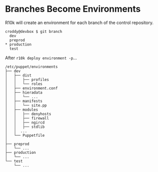 <!SLIDE>
# Branches Become Environments

R10k will create an environment for each branch of the control repository.

    croddy@devbox $ git branch
      dev
      preprod
    * production
      test

After `r10k deploy environment -p`...

    /etc/puppet/environments
    ├── dev
    │   ├── dist
    │   │   ├── profiles
    │   │   └── roles
    │   ├── environment.conf
    │   ├── hieradata
    │   │   └── ...
    │   ├── manifests
    │   │   └── site.pp
    │   ├── modules
    │   │   ├── denyhosts
    │   │   ├── firewall
    │   │   ├── ngircd
    │   │   ├── stdlib
    │   │  ...
    │   └── Puppetfile
    │
    ├── preprod
    │   └── ...
    ├── production
    │   └── ...
    └── test
        └── ...

